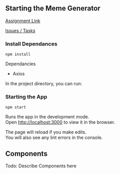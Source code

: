 ## Starting the Meme Generator

[Assignment Link](https://coursework.vschool.io/meme-list-generator/)

[Issues / Tasks]()

### Install Dependances

`npm install`

Dependancies

- Axios

In the project directory, you can run:

### Starting the App

`npm start`

Runs the app in the development mode.\
Open [http://localhost:3000](http://localhost:3000) to view it in the browser.

The page will reload if you make edits.\
You will also see any lint errors in the console.

## Components

Todo: Describe Components here
